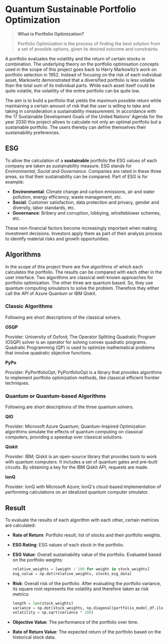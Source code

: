# Quantum Sustainable Portfolio Optimization

> **What is Portfolio Optimization?**
>
> Portfolio Optimization is the process of finding the best solution from a set of possible options, given its desired outcome and constraints.

A portfolio evaluates the volatility and the return of certain stocks in combination. The underlying theory on the portfolio optimisation concepts used in the scope of this project goes back to Harry Markowitz’s work on portfolio selection in 1952. Instead of focusing on the risk of each individual asset, Markowitz demonstrated that a diversified portfolio is less volatile than the total sum of its individual parts. While each asset itself could be quite volatile, the volatility of the entire portfolio can be quite low.

The aim is to build a portfolio that yields the maximum possible return while maintaining a certain amount of risk that the user is willing to take and taking in consideration a sustainability measurement. In accordance with the 17 Sustainable Development Goals of the United Nations’ Agenda for the year 2030 this project allows to calculate not only an optimal portfolio but a sustainable portfolio. The users thereby can define themselves their sustainability preferences.

## ESG

To allow the calculation of a **sustainable** portfolio the ESG values of each company are taken as sustainability measure. ESG stands for _Environmental, Social and Governance_. Companies are rated in these three areas, so that their sustainability can be compared. Part of ESG is for example:

- **Environmental**: Climate change and carbon emissions, air and water pollution, energy efficiency, waste management, etc.
- **Social**: Customer satisfaction, data protection and privacy, gender and diversity, labor standards, etc.
- **Governance**: Bribery and corruption, lobbying, whistleblower schemes, etc.

These non-financial factors become increasingly important when making investment decisions. Investors apply them as part of their analysis process to identify material risks and growth opportunities.

## Algorithms

In the scope of this project there are five algorithms of which each calculates the portfolio. The results can be compared with each other in the user interface. Two algorithms are classical well-known approaches for portfolio optimization. The other three are quantum based. So, they use quantum computing simulators to solve the problem. Therefore they either call the API of Azure Quantum or IBM Qiskit.

### Classic Algorithms

Following are short descriptions of the classical solvers.

**OSQP**

Provider: University of Oxford;
The Operator Splitting Quadratic Program (OSQP) solver is an operator for solving convex quadratic programs. Quadratic Programming (QP) is used to optimize mathematical problems that involve quadratic objective functions.

**PyPo**

Provider: PyPortfolioOpt;
PyPortfolioOpt is a library that provides algorithms to implement portfolio optimization methods, like classical efficient frontier techniques.

### Quantum or Quantum-based Algorithms

Following are short descriptions of the three quantum solvers.

**QIO**

Provider: Microsoft Azure Quantum;
Quantum-Inspired Optimization algorithms simulate the effects of quantum computing on classical computers, providing a speedup over classical solutions.

**Qiskit**

Provider: IBM;
Qiskit is an open-source library that provides tools to work with quantum computers. It includes a set of quantum gates and pre-built circuits. By obtaining a key for the IBM Qiskit API, requests are made.

**IonQ**

Provider: IonQ with Microsoft Azure;
IonQ's cloud-based implementation of performing calculations on an idealized quantum computer simulator.

## Result

To evaluate the results of each algorithm with each other, certain metrices are calculated:

- **Rate of Return**: Portfolio result; list of stocks and their portfolio weights.
- **ESG Rating**: ESG values of each stock in the portfolio.
- **ESG Value**: Overall sustainability value of the portfolio. Evaluated based on the portfolio weights:

  ```python
  relative_weights = [weight / 100 for weight in stock_weights]
  esg_value = np.dot(relative_weights, stocks_esg_data)
  ```

- **Risk**: Overall risk of the portfolio. After evaluating the portfolio variance, its square root represents the volatility and therefore taken as risk metrics:

  ```python
  length = len(stock_weights)
  variance = np.dot(stock_weights, np.diagonal(portfolio_model_df.iloc[:length, -length:].to_numpy()))
  volatility = np.sqrt(variance * 100)
  ```

- **Objective Value**: The performance of the portfolio over time.
- **Rate of Return Value**: The expected return of the portfolio based on the historical stock data.
